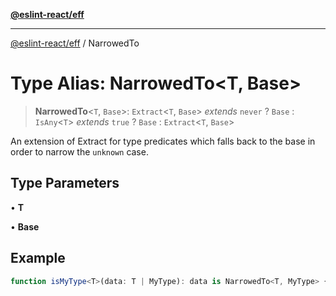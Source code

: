 [**@eslint-react/eff**](../README.md)

***

[@eslint-react/eff](../README.md) / NarrowedTo

# Type Alias: NarrowedTo\<T, Base\>

> **NarrowedTo**\<`T`, `Base`\>: `Extract`\<`T`, `Base`\> *extends* `never` ? `Base` : `IsAny`\<`T`\> *extends* `true` ? `Base` : `Extract`\<`T`, `Base`\>

An extension of Extract for type predicates which falls back to the base
in order to narrow the `unknown` case.

## Type Parameters

• **T**

• **Base**

## Example

```ts
function isMyType<T>(data: T | MyType): data is NarrowedTo<T, MyType> { ... }
```
